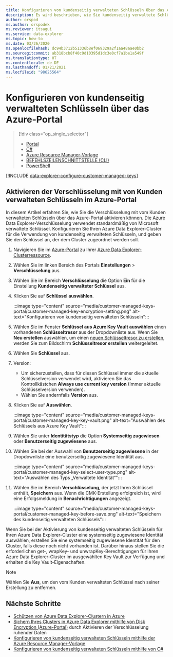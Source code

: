 ```yaml
---
title: Konfigurieren von kundenseitig verwalteten Schlüsseln über das Azure-Portal
description: Es wird beschrieben, wie Sie kundenseitig verwaltete Schlüssel für die Verschlüsselung von Azure Data Explorer-Daten mit dem Azure-Portal konfigurieren.
author: orspod
ms.author: orspodek
ms.reviewer: itsagui
ms.service: data-explorer
ms.topic: how-to
ms.date: 03/26/2020
ms.openlocfilehash: dc94b3712b51336b8ef069329a2f1aa48aae0bb2
ms.sourcegitcommit: ab318bcb8f40c9d10395d1dc3e0cf7a1be1a549f
ms.translationtype: HT
ms.contentlocale: de-DE
ms.lasthandoff: 01/21/2021
ms.locfileid: "98625564"
---
```

# <a name="configure-customer-managed-keys-using-the-azure-portal"></a>Konfigurieren von kundenseitig verwalteten Schlüsseln über das Azure-Portal

> [!div class="op_single_selector"]
> * [Portal](customer-managed-keys-portal.md)
> * [C#](customer-managed-keys-csharp.md)
> * [Azure Resource Manager-Vorlage](customer-managed-keys-resource-manager.md)
> * [BEFEHLSZEILENSCHNITTSTELLE (CLI)](customer-managed-keys-cli.md)
> * [PowerShell](customer-managed-keys-powershell.md)

[!INCLUDE [data-explorer-configure-customer-managed-keys](includes/data-explorer-configure-customer-managed-keys.md)]

## <a name="enable-encryption-with-customer-managed-keys-in-the-azure-portal"></a>Aktivieren der Verschlüsselung mit von Kunden verwalteten Schlüsseln im Azure-Portal

In diesem Artikel erfahren Sie, wie Sie die Verschlüsselung mit vom Kunden verwalteten Schlüsseln über das Azure-Portal aktivieren können. Die Azure Data Explorer-Verschlüsselung verwendet standardmäßig von Microsoft verwaltete Schlüssel. Konfigurieren Sie Ihren Azure Data Explorer-Cluster für die Verwendung von kundenseitig verwalteten Schlüsseln, und geben Sie den Schlüssel an, der dem Cluster zugeordnet werden soll.

1. Navigieren Sie im [Azure-Portal](https://portal.azure.com/) zu Ihrer [Azure Data Explorer-Clusterressource](create-cluster-database-portal.md#create-a-cluster).
1. Wählen Sie im linken Bereich des Portals **Einstellungen** > **Verschlüsselung** aus.
1. Wählen Sie im Bereich **Verschlüsselung** die Option **Ein** für die Einstellung **Kundenseitig verwalteter Schlüssel** aus.
1. Klicken Sie auf **Schlüssel auswählen**.

    :::image type="content" source="media/customer-managed-keys-portal/customer-managed-key-encryption-setting.png" alt-text="Konfigurieren von kundenseitig verwalteten Schlüsseln":::

1. Wählen Sie im Fenster **Schlüssel aus Azure Key Vault auswählen** einen vorhandenen **Schlüsseltresor** aus der Dropdownliste aus. Wenn Sie **Neu erstellen** auswählen, um einen [neuen Schlüsseltresor zu erstellen](/azure/key-vault/quick-create-portal#create-a-vault), werden Sie zum Bildschirm **Schlüsseltresor erstellen** weitergeleitet.

1. Wählen Sie **Schlüssel** aus.
1. Version:
    * Um sicherzustellen, dass für diesen Schlüssel immer die aktuelle Schlüsselversion verwendet wird, aktivieren Sie das Kontrollkästchen **Always use current key version** (Immer aktuelle Schlüsselversion verwenden).
    * Wählen Sie andernfalls **Version** aus.
1. Klicken Sie auf **Auswählen**.

    :::image type="content" source="media/customer-managed-keys-portal/customer-managed-key-key-vault.png" alt-text="Auswählen des Schlüssels aus Azure Key Vault":::

1. Wählen Sie unter **Identitätstyp** die Option **Systemseitig zugewiesen** oder **Benutzerseitig zugewiesene** aus.
1. Wählen Sie bei der Auswahl von **Benutzerseitig zugewiesene** in der Dropdownliste eine benutzerseitig zugewiesene Identität aus.

    :::image type="content" source="media/customer-managed-keys-portal/customer-managed-key-select-user-type.png" alt-text="Auswählen des Typs „Verwaltete Identität“":::

1. Wählen Sie im Bereich **Verschlüsselung**, der jetzt Ihren Schlüssel enthält, **Speichern** aus. Wenn die CMK-Erstellung erfolgreich ist, wird eine Erfolgsmeldung in **Benachrichtigungen** angezeigt.

    :::image type="content" source="media/customer-managed-keys-portal/customer-managed-key-before-save.png" alt-text="Speichern des kundenseitig verwalteten Schlüssels":::

Wenn Sie bei der Aktivierung von kundenseitig verwalteten Schlüsseln für Ihren Azure Data Explorer-Cluster eine systemseitig zugewiesene Identität auswählen, erstellen Sie eine systemseitig zugewiesene Identität für den Cluster, falls diese noch nicht vorhanden ist. Darüber hinaus stellen Sie die erforderlichen get-, wrapKey- und unwrapKey-Berechtigungen für Ihren Azure Data Explorer-Cluster im ausgewählten Key Vault zur Verfügung und erhalten die Key Vault-Eigenschaften.

> [!NOTE]
> Wählen Sie **Aus**, um den vom Kunden verwalteten Schlüssel nach seiner Erstellung zu entfernen.

## <a name="next-steps"></a>Nächste Schritte

* [Schützen von Azure Data Explorer-Clustern in Azure](security.md)
* [Sichern Ihres Clusters in Azure Data Explorer mithilfe von Disk Encryption (Azure-Portal)](cluster-disk-encryption.md) durch Aktivieren der Verschlüsselung ruhender Daten
* [Konfigurieren von kundenseitig verwalteten Schlüsseln mithilfe der Azure Resource Manager-Vorlage](customer-managed-keys-resource-manager.md)
* [Konfigurieren von kundenseitig verwalteten Schlüsseln mithilfe von C#](customer-managed-keys-csharp.md)
